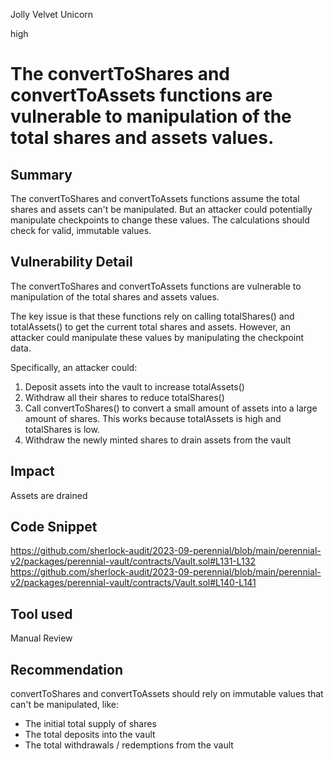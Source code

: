 Jolly Velvet Unicorn

high

# The convertToShares and convertToAssets functions are vulnerable to manipulation of the total shares and assets values.
## Summary
The convertToShares and convertToAssets functions assume the total shares and assets can't be manipulated. But an attacker could potentially manipulate checkpoints to change these values. The calculations should check for valid, immutable values.
## Vulnerability Detail
The convertToShares and convertToAssets functions are vulnerable to manipulation of the total shares and assets values.

The key issue is that these functions rely on calling totalShares() and totalAssets() to get the current total shares and assets. However, an attacker could manipulate these values by manipulating the checkpoint data.

Specifically, an attacker could:

1. Deposit assets into the vault to increase totalAssets()
2. Withdraw all their shares to reduce totalShares()
3. Call convertToShares() to convert a small amount of assets into a large amount of shares. This works because totalAssets is high and totalShares is low.
4. Withdraw the newly minted shares to drain assets from the vault
## Impact
Assets are drained 
## Code Snippet
https://github.com/sherlock-audit/2023-09-perennial/blob/main/perennial-v2/packages/perennial-vault/contracts/Vault.sol#L131-L132
https://github.com/sherlock-audit/2023-09-perennial/blob/main/perennial-v2/packages/perennial-vault/contracts/Vault.sol#L140-L141
## Tool used

Manual Review

## Recommendation
convertToShares and convertToAssets should rely on immutable values that can't be manipulated, like:
- The initial total supply of shares
- The total deposits into the vault
- The total withdrawals / redemptions from the vault
